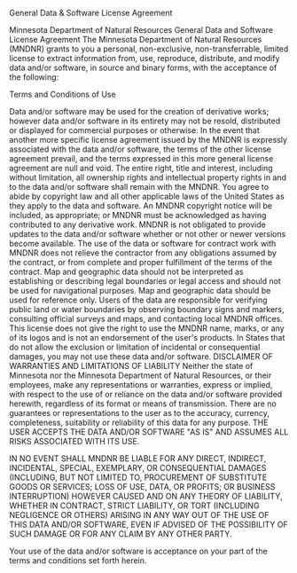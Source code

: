 General Data & Software License Agreement

Minnesota Department of Natural Resources
General Data and Software License Agreement
The Minnesota Department of Natural Resources (MNDNR) grants to you a personal, non-exclusive, non-transferrable, limited license to extract information from, use, reproduce, distribute, and modify data and/or software, in source and binary forms, with the acceptance of the following:

Terms and Conditions of Use

Data and/or software may be used for the creation of derivative works; however data and/or software in its entirety may not be resold, distributed or displayed for commercial purposes or otherwise.
In the event that another more specific license agreement issued by the MNDNR is expressly associated with the data and/or software, the terms of the other license agreement prevail, and the terms expressed in this more general license agreement are null and void.
The entire right, title and interest, including without limitation, all ownership rights and intellectual property rights in and to the data and/or software shall remain with the MNDNR. You agree to abide by copyright law and all other applicable laws of the United States as they apply to the data and software. An MNDNR copyright notice will be included, as appropriate; or MNDNR must be acknowledged as having contributed to any derivative work.
MNDNR is not obligated to provide updates to the data and/or software whether or not other or newer versions become available.
The use of the data or software for contract work with MNDNR does not relieve the contractor from any obligations assumed by the contract, or from complete and proper fulfillment of the terms of the contract.
Map and geographic data should not be interpreted as establishing or describing legal boundaries or legal access and should not be used for navigational purposes. Map and geographic data should be used for reference only. Users of the data are responsible for verifying public land or water boundaries by observing boundary signs and markers, consulting official surveys and maps, and contacting local MNDNR offices.
This license does not give the right to use the MNDNR name, marks, or any of its logos and is not an endorsement of the user's products.
In States that do not allow the exclusion or limitation of incidental or consequential damages, you may not use these data and/or software.
DISCLAIMER OF WARRANTIES AND LIMITATIONS OF LIABILITY
Neither the state of Minnesota nor the Minnesota Department of Natural Resources, or their employees, make any representations or warranties, express or implied, with respect to the use of or reliance on the data and/or software provided herewith, regardless of its format or means of transmission. There are no guarantees or representations to the user as to the accuracy, currency, completeness, suitability or reliability of this data for any purpose. THE USER ACCEPTS THE DATA AND/OR SOFTWARE "AS IS" AND ASSUMES ALL RISKS ASSOCIATED WITH ITS USE.

IN NO EVENT SHALL MNDNR BE LIABLE FOR ANY DIRECT, INDIRECT, INCIDENTAL, SPECIAL, EXEMPLARY, OR CONSEQUENTIAL DAMAGES (INCLUDING, BUT NOT LIMITED TO, PROCUREMENT OF SUBSTITUTE GOODS OR SERVICES; LOSS OF USE, DATA, OR PROFITS; OR BUSINESS INTERRUPTION) HOWEVER CAUSED AND ON ANY THEORY OF LIABILITY, WHETHER IN CONTRACT, STRICT LIABILITY, OR TORT (INCLUDING NEGLIGENCE OR OTHERS) ARISING IN ANY WAY OUT OF THE USE OF THIS DATA AND/OR SOFTWARE, EVEN IF ADVISED OF THE POSSIBILITY OF SUCH DAMAGE OR FOR ANY CLAIM BY ANY OTHER PARTY.

Your use of the data and/or software is acceptance on your part of the terms and conditions set forth herein.
